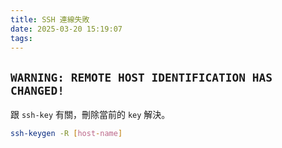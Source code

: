 ```yaml
---
title: SSH 連線失敗
date: 2025-03-20 15:19:07
tags:
---
```


## `WARNING: REMOTE HOST IDENTIFICATION HAS CHANGED!`

跟 `ssh-key` 有關，刪除當前的 `key` 解決。

```bash
ssh-keygen -R [host-name]
```
